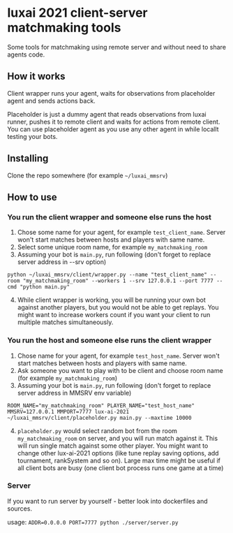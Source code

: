 # luxai 2021 client-server matchmaking tools

Some tools for matchmaking using remote server and without need to share agents code.

## How it works
Client wrapper runs your agent, waits for observations from placeholder agent and sends actions back.

Placeholder is just a dummy agent that reads observations from luxai runner, pushes it to remote client and waits for actions from remote client. You can use placeholder agent as you use any other agent in while locallt testing your bots.
 
## Installing
Clone the repo somewhere (for example `~/luxai_mmsrv`)

## How to use

### You run the client wrapper and someone else runs the host
1. Chose some name for your agent, for example `test_client_name`. Server won't start matches between hosts and players with same name.
2. Select some unique room name, for example `my_matchmaking_room`
3. Assuming your bot is `main.py`, run following (don't forget to replace server address in --srv option)
```
python ~/luxai_mmsrv/client/wrapper.py --name "test_client_name" --room "my_matchmaking_room" --workers 1 --srv 127.0.0.1 --port 7777 --cmd "python main.py"
```
4. While client wrapper is working, you will be running your own bot against another players, but you would not be able to get replays. 
   You might want to increase workers count if you want your client to run multiple matches simultaneously. 

### You run the host and someone else runs the client wrapper 
1. Chose name for your agent, for example `test_host_name`. Server won't start matches between hosts and players with same name.
2. Ask someone you want to play with to be client and choose room name (for example `my_matchmaking_room`)
3. Assuming your bot is `main.py`, run following (don't forget to replace server address in MMSRV env variable)
```
ROOM_NAME="my_matchmaking_room" PLAYER_NAME="test_host_name" MMSRV=127.0.0.1 MMPORT=7777 lux-ai-2021 ~/luxai_mmsrv/client/placeholder.py main.py --maxtime 10000
```
4. `placeholder.py` would select random bot from the room `my_matchmaking_room` on server, and you will run match against it. 
   This will run single match against some other player. 
   You might want to change other lux-ai-2021 options (like tune replay saving options, add tournament, rankSystem and so on). 
   Large max time might be useful if all client bots are busy (one client bot process runs one game at a time)
   
### Server
If you want to run server by yourself - better look into dockerfiles and sources.

usage: `ADDR=0.0.0.0 PORT=7777 python ./server/server.py`

